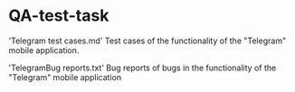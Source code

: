# QA-test-task
'Telegram test cases.md' Test cases of the functionality of the "Telegram" mobile application.

'TelegramBug reports.txt' Bug reports of bugs in the functionality of the "Telegram" mobile application

